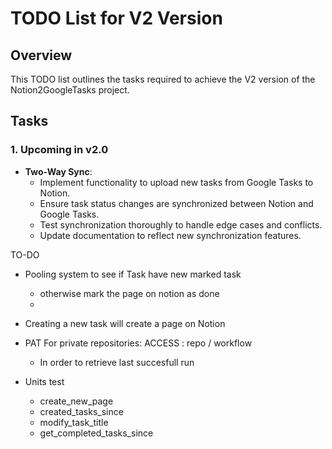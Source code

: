 # TODO List for V2 Version

## Overview
This TODO list outlines the tasks required to achieve the V2 version of the Notion2GoogleTasks project.

## Tasks

### 1. Upcoming in v2.0
- **Two-Way Sync**:
    - Implement functionality to upload new tasks from Google Tasks to Notion.
    - Ensure task status changes are synchronized between Notion and Google Tasks.
    - Test synchronization thoroughly to handle edge cases and conflicts.
    - Update documentation to reflect new synchronization features.


TO-DO 
- Pooling system to see if Task have new marked task 
    - otherwise mark the page on notion as done 
    - 
- Creating a new task will create a page on Notion
- PAT For private repositories: ACCESS : repo / workflow   
    - In order to retrieve last succesfull run


- Units test 
    - create_new_page
    - created_tasks_since
    - modify_task_title
    - get_completed_tasks_since